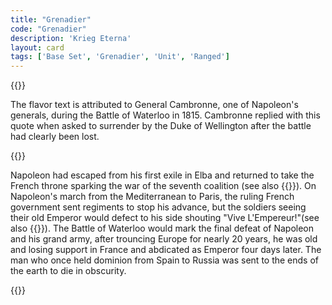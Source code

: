 ```yaml
---
title: "Grenadier"
code: "Grenadier"
description: 'Krieg Eterna'
layout: card
tags: ['Base Set', 'Grenadier', 'Unit', 'Ranged']
---
```

{{<card-detail-page title="Grenadier" artwork="Le Grenadier by Édouard Detaille (1912)" >}}
<p>
The flavor text is attributed to General Cambronne, one of Napoleon's generals, during the Battle of Waterloo in 1815. Cambronne replied with this quote when asked to surrender by the Duke of Wellington after the battle had clearly been lost.
</p> 
{{<card-detail-image file="bellerophon.jpg" caption="Napoleon on Board the Bellerophon by Sir William Quiller Orchardson (1880)">}}
<p>
Napoleon had escaped from his first exile in Elba and returned to take the French throne sparking the war of the seventh coalition (see also {{<cardlink name="Retreat">}}). On Napoleon's march from the Mediterranean to Paris, the ruling French government sent regiments to stop his advance, but the soldiers seeing their old Emperor would defect to his side shouting "Vive L'Empereur!"(see also {{<cardlink name="Cavalry" code="cavalry2">}}). The Battle of Waterloo would mark the final defeat of Napoleon and his grand army, after trouncing Europe for nearly 20 years, he was old and losing support in France and abdicated as Emperor four days later. The man who once held  dominion from Spain to Russia was sent to the ends of the earth to die in obscurity.
</p> 
{{</card-detail-page>}}